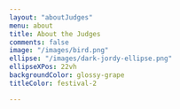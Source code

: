 ```yaml
---
layout: "aboutJudges"
menu: about
title: About the Judges
comments: false
image: "/images/bird.png"
ellipse: "/images/dark-jordy-ellipse.png"
ellipseXPos: 22vh
backgroundColor: glossy-grape
titleColor: festival-2

---
```

